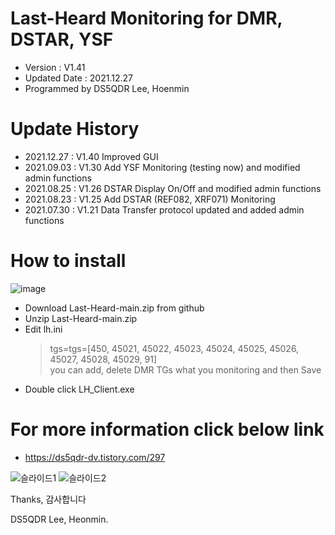 # Last-Heard Monitoring for DMR, DSTAR, YSF
- Version : V1.41
- Updated Date : 2021.12.27
- Programmed by DS5QDR Lee, Hoenmin

# Update History
- 2021.12.27 : V1.40 Improved GUI
- 2021.09.03 : V1.30 Add YSF Monitoring (testing now) and modified admin functions
- 2021.08.25 : V1.26 DSTAR Display On/Off and modified admin functions
- 2021.08.23 : V1.25 Add DSTAR (REF082, XRF071) Monitoring
- 2021.07.30 : V1.21 Data Transfer protocol updated and added admin functions

# How to install
![image](https://user-images.githubusercontent.com/64110724/147442652-c23cb1f9-3a18-4167-a7d4-c9fa12f3616c.png)

- Download Last-Heard-main.zip from github
- Unzip Last-Heard-main.zip 
- Edit lh.ini 
   > tgs=tgs=[450, 45021, 45022, 45023, 45024, 45025, 45026, 45027, 45028, 45029, 91]  
   > you can add, delete DMR TGs what you monitoring 
   > and then Save 
- Double click LH_Client.exe 

# For more information click below link
- https://ds5qdr-dv.tistory.com/297

![슬라이드1](https://user-images.githubusercontent.com/64110724/147442551-bfa475d1-e2f9-4535-9223-573fa0040ba3.JPG)
![슬라이드2](https://user-images.githubusercontent.com/64110724/147442553-38df24da-cc32-4acb-b2f6-0ca2eb3a7fef.JPG)


Thanks, 감사합니다

DS5QDR Lee, Heonmin.
